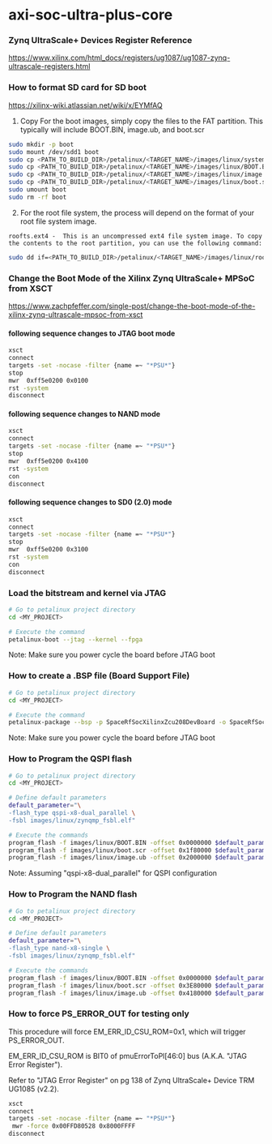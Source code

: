 # axi-soc-ultra-plus-core

<!--- ######################################################## -->

### Zynq UltraScale+ Devices Register Reference

https://www.xilinx.com/html_docs/registers/ug1087/ug1087-zynq-ultrascale-registers.html

<!--- ######################################################## -->

### How to format SD card for SD boot

https://xilinx-wiki.atlassian.net/wiki/x/EYMfAQ

1) Copy For the boot images, simply copy the files to the FAT partition.
This typically will include BOOT.BIN, image.ub, and boot.scr

```bash
sudo mkdir -p boot
sudo mount /dev/sdd1 boot
sudo cp <PATH_TO_BUILD_DIR>/petalinux/<TARGET_NAME>/images/linux/system.bit boot/.
sudo cp <PATH_TO_BUILD_DIR>/petalinux/<TARGET_NAME>/images/linux/BOOT.BIN   boot/.
sudo cp <PATH_TO_BUILD_DIR>/petalinux/<TARGET_NAME>/images/linux/image.ub   boot/.
sudo cp <PATH_TO_BUILD_DIR>/petalinux/<TARGET_NAME>/images/linux/boot.scr   boot/.
sudo umount boot
sudo rm -rf boot
```

2) For the root file system, the process will depend on the format of your root file system image.

`roofts.ext4 -  This is an uncompressed ext4 file system image. To copy the contents to the root partition, you can use the following command: `

```bash
sudo dd if=<PATH_TO_BUILD_DIR>/petalinux/<TARGET_NAME>/images/linux/rootfs.ext4 of=/dev/<DEV_NAME>
```


<!--- ######################################################## -->

### Change the Boot Mode of the Xilinx Zynq UltraScale+ MPSoC from XSCT

https://www.zachpfeffer.com/single-post/change-the-boot-mode-of-the-xilinx-zynq-ultrascale-mpsoc-from-xsct


#### following sequence changes to JTAG boot mode
```bash
xsct
connect
targets -set -nocase -filter {name =~ "*PSU*"}
stop
mwr  0xff5e0200 0x0100
rst -system
disconnect
```

#### following sequence changes to NAND mode
```bash
xsct
connect
targets -set -nocase -filter {name =~ "*PSU*"}
stop
mwr  0xff5e0200 0x4100
rst -system
con
disconnect
```

#### following sequence changes to SD0 (2.0) mode
```bash
xsct
connect
targets -set -nocase -filter {name =~ "*PSU*"}
stop
mwr  0xff5e0200 0x3100 
rst -system
con
disconnect
```

<!--- ######################################################## -->

### Load the bitstream and kernel via JTAG

```bash
# Go to petalinux project directory
cd <MY_PROJECT>

# Execute the command
petalinux-boot --jtag --kernel --fpga
```

Note: Make sure you power cycle the board before JTAG boot

<!--- ######################################################## -->


### How to create a .BSP file (Board Support File)

```bash
# Go to petalinux project directory
cd <MY_PROJECT>

# Execute the command
petalinux-package --bsp -p SpaceRfSocXilinxZcu208DevBoard -o SpaceRfSocXilinxZcu208DevBoard.bsp
```

Note: Make sure you power cycle the board before JTAG boot


<!--- ######################################################## -->


### How to Program the QSPI flash

```bash
# Go to petalinux project directory
cd <MY_PROJECT>

# Define default parameters
default_parameter="\
-flash_type qspi-x8-dual_parallel \
-fsbl images/linux/zynqmp_fsbl.elf"

# Execute the commands
program_flash -f images/linux/BOOT.BIN -offset 0x0000000 $default_parameter
program_flash -f images/linux/boot.scr -offset 0x1f80000 $default_parameter
program_flash -f images/linux/image.ub -offset 0x2000000 $default_parameter
```

Note: Assuming "qspi-x8-dual_parallel" for QSPI configuration

<!--- ######################################################## -->


### How to Program the NAND flash

```bash
# Go to petalinux project directory
cd <MY_PROJECT>

# Define default parameters
default_parameter="\
-flash_type nand-x8-single \
-fsbl images/linux/zynqmp_fsbl.elf"

# Execute the commands
program_flash -f images/linux/BOOT.BIN -offset 0x0000000 $default_parameter
program_flash -f images/linux/boot.scr -offset 0x3E80000 $default_parameter
program_flash -f images/linux/image.ub -offset 0x4180000 $default_parameter
```

<!--- ######################################################## -->

### How to force PS_ERROR_OUT for testing only

This procedure will force EM_ERR_ID_CSU_ROM=0x1, which will trigger PS_ERROR_OUT. 

EM_ERR_ID_CSU_ROM is BIT0 of pmuErrorToPl[46:0] bus (A.K.A. "JTAG Error Register").

Refer to "JTAG Error Register" on pg 138 of Zynq UltraScale+ Device TRM UG1085 (v2.2).

```bash
xsct
connect
targets -set -nocase -filter {name =~ "*PSU*"}
 mwr -force 0x00FFD80528 0x8000FFFF 
disconnect
```

<!--- ######################################################## -->
